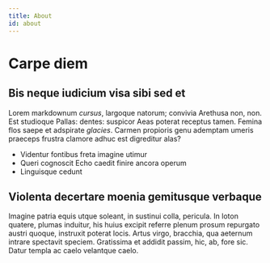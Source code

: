 ```yaml
---
title: About
id: about
---
```


# Carpe diem

## Bis neque iudicium visa sibi sed et

Lorem markdownum *cursus*, largoque natorum; convivia Arethusa non, non. Est
studioque Pallas: dentes: suspicor Aeas poterat receptus tamen. Femina flos
saepe et adspirate *glacies*. Carmen propioris genu ademptam umeris praeceps
frustra clamore adhuc est digreditur alas?

- Videntur fontibus freta imagine utimur
- Queri cognoscit Echo caedit finire ancora operum
- Linguisque cedunt

## Violenta decertare moenia gemitusque verbaque

Imagine patria equis utque soleant, in sustinui colla, pericula. In loton
quatere, plumas induitur, his huius excipit referre plenum prosum repurgato
austri quoque, instruxit poterat locis. Artus virgo, bracchia, qua aeternum
intrare spectavit speciem. Gratissima et addidit passim, hic, ab, fore sic.
Datur templa ac caelo velantque caelo.
